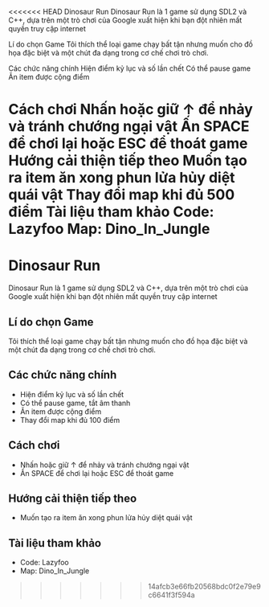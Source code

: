 <<<<<<< HEAD
Dinosaur Run
Dinosaur Run là 1 game sử dụng SDL2 và C++, dựa trên một trò chơi của Google xuất hiện khi bạn đột nhiên mất quyền truy cập internet

Lí do chọn Game
Tôi thích thể loại game chạy bất tận nhưng muốn cho đồ họa đặc biệt và một chút đa dạng trong cơ chế chơi trò chơi.

Các chức năng chính
Hiện điểm kỷ lục và số lần chết
Có thể pause game
Ăn item được cộng điểm

Cách chơi
Nhấn hoặc giữ ↑ để nhảy và tránh chướng ngại vật
Ấn SPACE để chơi lại hoặc ESC để thoát game
Hướng cải thiện tiếp theo
Muốn tạo ra item ăn xong phun lửa hủy diệt quái vật
Thay đổi map khi đủ 500 điểm
Tài liệu tham khảo
Code: Lazyfoo 
Map: Dino_In_Jungle
=======
# Dinosaur Run

  Dinosaur Run là 1 game sử dụng SDL2 và C++, dựa trên một trò chơi của Google xuất hiện khi bạn đột nhiên mất quyền truy cập internet
## Lí do chọn Game

  Tôi thích thể loại game chạy bất tận nhưng muốn
  cho đồ họa đặc biệt và một chút đa dạng trong
  cơ chế chơi trò chơi.

## Các chức năng chính


* Hiện điểm kỷ lục và số lần chết 
* Có thể pause game, tắt âm thanh
* Ăn item được cộng điểm
* Thay đổi map khi đủ 100 điểm 
## Cách chơi

* Nhấn hoặc giữ ↑ để nhảy và tránh chướng ngại vật
* Ấn SPACE để chơi lại hoặc ESC để thoát game

## Hướng cải thiện tiếp theo
* Muốn tạo ra item ăn xong phun lửa hủy diệt quái vật

## Tài liệu tham khảo
* Code: Lazyfoo
* Map: Dino_In_Jungle
>>>>>>> 14afcb3e66fb20568bdc0f2e79e9c6641f3f594a
